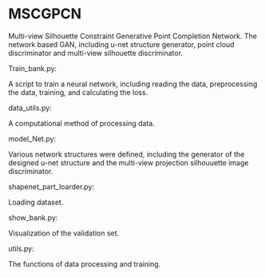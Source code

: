 # MSCGPCN
Multi-view Silhouette Constraint Generative Point Completion Network. The network based GAN, including u-net structure generator, point cloud discriminator and multi-view silhouette discriminator.

Train_bank.py:

  A script to train a neural network, including reading the data, preprocessing the data, training, and calculating the loss.

data_utils.py:

  A computational method of processing data.

model_Net.py:

  Various network structures were defined, including the generator of the designed u-net structure and the multi-view projection silhouuette image discriminator.

shapenet_part_loarder.py:

  Loading dataset.

show_bank.py:

  Visualization of the validation set.

utils.py:

  The functions of data processing and training.
